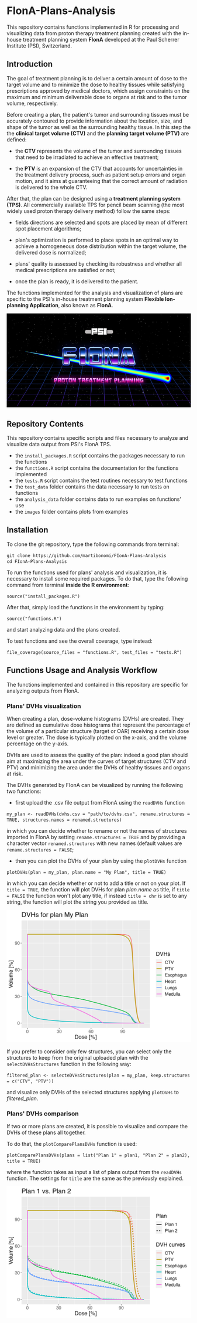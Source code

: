 # FIonA-Plans-Analysis

This repository contains functions implemented in R for processing and visualizing data from proton therapy treatment planning created with the in-house treatment planning system **FIonA** developed at the Paul Scherrer Institute (PSI), Switzerland.

## Introduction

The goal of treatment planning is to deliver a certain amount of dose to the target volume and to minimize the dose to healthy tissues while satisfying prescriptions approved by medical doctors, which assign constraints on the maximum and minimum deliverable dose to organs at risk and to the tumor volume, respectively.

Before creating a plan, the patient's tumor and surrounding tissues must be accurately contoured to provide information about the location, size, and shape of the tumor as well as the surrounding healthy tissue. In this step the the **clinical target volume (CTV)** and the **planning target volume (PTV)** are defined:

-   the **CTV** represents the volume of the tumor and surrounding tissues that need to be irradiated to achieve an effective treatment;

-   the **PTV** is an expansion of the CTV that accounts for uncertainties in the treatment delivery process, such as patient setup errors and organ motion, and it aims at guaranteeing that the correct amount of radiation is delivered to the whole CTV.

After that, the plan can be designed using a **treatment planning system (TPS)**. All commercially available TPS for pencil beam scanning (the most widely used proton therapy delivery method) follow the same steps:

-   fields directions are selected and spots are placed by mean of different spot placement algorithms;

-   plan's optimization is performed to place spots in an optimal way to achieve a homogeneous dose distribution within the target volume, the delivered dose is normalized;

-   plans' quality is assessed by checking its robustness and whether all medical prescriptions are satisfied or not;

-   once the plan is ready, it is delivered to the patient.

The functions implemented for the analysis and visualization of plans are specific to the PSI's in-house treatment planning system **Flexible Ion-planning Application**, also known as **FIonA**.

![](images/Fiona.png)

## Repository Contents

This repository contains specific scripts and files necessary to analyze and visualize data output from PSI's FIonA TPS.

-   the `install_packages.R` script contains the packages necessary to run the functions
-   the `functions.R` script contains the documentation for the functions implemented
-   the `tests.R` script contains the test routines necessary to test functions
-   the `test_data` folder contains the data necessary to run tests on functions
-   the `analysis_data` folder contains data to run examples on functions' use
-   the `images` folder contains plots from examples

## Installation

To clone the git repository, type the following commands from terminal:

```         
git clone https://github.com/martibonomi/FIonA-Plans-Analysis
cd FIonA-Plans-Analysis
```

To run the functions used for plans' analysis and visualization, it is necessary to install some required packages. To do that, type the following command from terminal **inside the R environment**:

```         
source("install_packages.R")
```

After that, simply load the functions in the environment by typing:

```         
source("functions.R")
```

and start analyzing data and the plans created.

To test functions and see the overall coverage, type instead:

```         
file_coverage(source_files = "functions.R", test_files = "tests.R")
```

## Functions Usage and Analysis Workflow

The functions implemented and contained in this repository are specific for analyzing outputs from FIonA.

### Plans' DVHs visualization

When creating a plan, dose-volume histograms (DVHs) are created. They are defined as cumulative dose histograms that represent the percentage of the volume of a particular structure (target or OAR) receiving a certain dose level or greater. The dose is typically plotted on the x-axis, and the volume percentage on the y-axis.

DVHs are used to assess the quality of the plan: indeed a good plan should aim at maximizing the area under the curves of target structures (CTV and PTV) and minimizing the area under the DVHs of healthy tissues and organs at risk.

The DVHs generated by FIonA can be visualized by running the following two functions:

-   first upload the .csv file output from FIonA using the `readDVHs` function

```         
my_plan <- readDVHs(dvhs.csv = "path/to/dvhs.csv", rename.structures = TRUE, structures.names = renamed.structures)
```

in which you can decide whether to rename or not the names of structures imported in FIonA by setting `rename.structures = TRUE` and by providing a character vector `renamed.structures` with new names (default values are `rename.structures = FALSE`;

-   then you can plot the DVHs of your plan by using the `plotDVHs` function

```         
plotDVHs(plan = my_plan, plan.name = "My Plan", title = TRUE)
```

in which you can decide whether or not to add a title or not on your plot. If `title = TRUE`, the function will plot DVHs for plan *plan.name* as title, if `title = FALSE` the function won't plot any title, if instead `title = chr` is set to any string, the function will plot the string you provided as title.

![](images/dvhs_plot.png)

If you prefer to consider only few structures, you can select only the structures to keep from the original uploaded plan with the `selectDVHsStructures` function in the following way:

```         
filtered_plan <- selecteDVHsStructures(plan = my_plan, keep.structures = c("CTV", "PTV"))
```

and visualize only DVHs of the selected structures applying `plotDVHs` to *filtered_plan*.

### Plans' DVHs comparison

If two or more plans are created, it is possible to visualize and compare the DVHs of these plans all together.

To do that, the `plotComparePlansDVHs` function is used:

```         
plotComparePlansDVHs(plans = list("Plan 1" = plan1, "Plan 2" = plan2), title = TRUE)
```

where the function takes as input a list of plans output from the `readDVHs` function. The settings for `title` are the same as the previously explained.

![](images/dvhs_comparison_plot.png)
